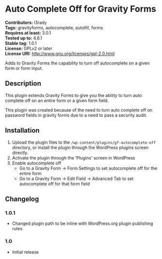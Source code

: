 # Auto Complete Off for Gravity Forms
**Contributors:** l3rady  
**Tags:** gravityforms, autocomplete, autofill, forms  
**Requires at least:** 3.0.1  
**Tested up to:** 4.6.1  
**Stable tag:** 1.0.1  
**License:** GPLv2 or later  
**License URI:** http://www.gnu.org/licenses/gpl-2.0.html  

Adds to Gravity Forms the capability to turn off autocomplete on a given form or form input.


## Description 

This plugin extends Gravity Forms to give you the ability to turn auto complete off on an entire form or a given form field.

This plugin was created because of the need to turn auto complete off on password fields in gravity forms due to a need to pass a security audit.


## Installation 

1. Upload the plugin files to the `/wp-content/plugins/gf-autocomplete-off` directory, or install the plugin through the WordPress plugins screen directly.
2. Activate the plugin through the 'Plugins' screen in WordPress
3. Enable autocomplete off
	- Go to a Gravity Form -> Form Settings to set autocomplete off for the entire form
	- Go to a Gravity Form -> Edit Field -> Advanced Tab to set autocomplete off for that form field


## Changelog 

### 1.0.1 
* Changed plugin path to be inline with WordPress.org plugin publishing rules.

### 1.0 
* Initial release
